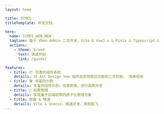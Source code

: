 ```yaml
---
layout: home

title: ICMES
titleTemplate: 开发文档

hero:
  name: ICMES_WEB_NEW
  tagline: 基于 Vben Admin 二次开发，Vite & Vue3.x & Pinia & Typescript & Unocss & Ant Design Vue 升级
  actions:
    - theme: brand
      text: 快速开始
      link: /guide/

features:
  - title: 📦 完善的组件系统
    details: 对 Ant Design Vue 组件及其他常见功能的二次封装， 简单易用
  - title: 🛠️ 丰富的示例
    details: 丰富的组件示例，及拿即用，进行高效开发
  - title: 🔑 权限管理
    details: 实现基于后端权限的原子化管理方案
  - title: 轻量 & 快速
    details: Vite & Unocss，极速开发，爽到起飞
---
```

